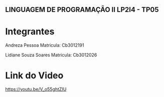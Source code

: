 ## LINGUAGEM DE PROGRAMAÇÃO II LP2I4 - TP05
# Integrantes

Andreza Pessoa Matricula: Cb3012191

Lidiane Souza Soares Matricula: Cb3012026

# Link do Video

https://youtu.be/V_o55ghtZIU
